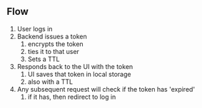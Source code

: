 ## Flow

1. User logs in
2. Backend issues a token
   1. encrypts the token
   2. ties it to that user
   3. Sets a TTL
3. Responds back to the UI with the token
   1. UI saves that token in local storage
   2. also with a TTL
4. Any subsequent request will check if the token has 'expired'
   1. if it has, then redirect to log in
